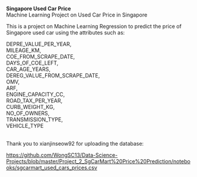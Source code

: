 <b>Singapore Used Car Price</b><br>
Machine Learning Project on Used Car Price in Singapore


This is a project on Machine Learning Regression to predict the price of Singapore used car using the attributes such as:

DEPRE_VALUE_PER_YEAR,<br>
MILEAGE_KM,<br>
COE_FROM_SCRAPE_DATE,<br>
DAYS_OF_COE_LEFT,<br>
CAR_AGE_YEARS,<br>
DEREG_VALUE_FROM_SCRAPE_DATE,<br>
OMV,<br>
ARF,<br>
ENGINE_CAPACITY_CC,<br>
ROAD_TAX_PER_YEAR,<br>
CURB_WEIGHT_KG,<br>
NO_OF_OWNERS,<br>
TRANSMISSION_TYPE,<br>
VEHICLE_TYPE<br><br>

Thank you to xianjinseow92 for uploading the database:<br>

https://github.com/WongSC13/Data-Science-Projects/blob/master/Project_2_SgCarMart%20Price%20Prediction/notebooks/sgcarmart_used_cars_prices.csv
